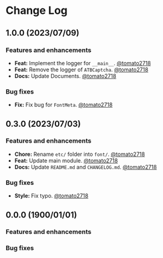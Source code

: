 # Change Log
## 1.0.0 (2023/07/09)
### Features and enhancements
- **Feat:** Implement the logger for `__main__`. [@tomato2718]
- **Feat:** Remove the logger of `ATBCaptcha`. [@tomato2718]
- **Docs:** Update Documents. [@tomato2718]

### Bug fixes
- **Fix:** Fix bug for `FontMeta`. [@tomato2718]

## 0.3.0 (2023/07/03)
### Features and enhancements
- **Chore:** Rename `etc/` folder into `font/`. [@tomato2718]
- **Feat:** Update main module. [@tomato2718]
- **Docs:** Update `README.md` and `CHANGELOG.md`. [@tomato2718]

### Bug fixes
- **Style:** Fix typo. [@tomato2718]

## 0.0.0 (1900/01/01)
### Features and enhancements

### Bug fixes



<!-- 資訊區塊 -->
[@tomato2718]: yveschen2718@gmail.com